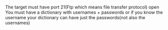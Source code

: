 The target must have port 21(Ftp which means file transfer protocol) open
You must have a dictionary with usernames + passwords or if you know the username your dictionary can have just the passwords(not also the usernames)
